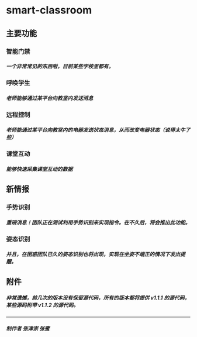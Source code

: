 # smart-classroom
## 主要功能
### 智能门禁
##### 一个非常常见的东西啦，目前某些学校里都有。
### 呼唤学生
##### 老师能够通过某平台向教室内发送消息
### 远程控制
##### 老师能通过某平台向教室内的电器发送状态消息，从而改变电器状态（说得太牛了些）
### 课堂互动
##### 能够快速采集课堂互动的数据
## 新情报
### 手势识别
##### 重磅消息！团队正在测试利用手势识别来实现指令。在不久后，将会推出此功能。
### 姿态识别
##### 并且，在困惑团队已久的姿态识别也将出现，实现在坐姿不端正的情况下发出提醒。
## 附件
##### 非常遗憾，前几次的版本没有保留源代码，所有的版本都将提供 v1.1.1 的源代码，某些源码附带 v1.1.2 的源代码。
--------------------------------------
##### 制作者 张津崇 张蜜
